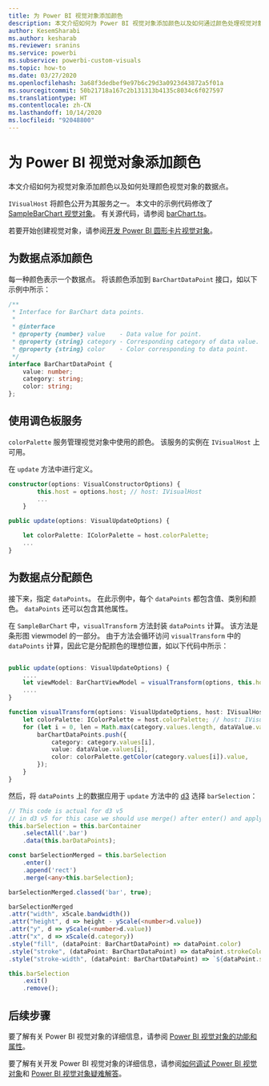 ```yaml
---
title: 为 Power BI 视觉对象添加颜色
description: 本文介绍如何为 Power BI 视觉对象添加颜色以及如何通过颜色处理视觉对象的数据点。
author: KesemSharabi
ms.author: kesharab
ms.reviewer: sranins
ms.service: powerbi
ms.subservice: powerbi-custom-visuals
ms.topic: how-to
ms.date: 03/27/2020
ms.openlocfilehash: 3a68f3dedbef9e97b6c29d3a0923d43872a5f01a
ms.sourcegitcommit: 50b21718a167c2b131313b4135c8034c6f027597
ms.translationtype: HT
ms.contentlocale: zh-CN
ms.lasthandoff: 10/14/2020
ms.locfileid: "92048800"
---
```

# <a name="add-colors-to-your-power-bi-visuals"></a>为 Power BI 视觉对象添加颜色

本文介绍如何为视觉对象添加颜色以及如何处理颜色视觉对象的数据点。

`IVisualHost` 将颜色公开为其服务之一。
本文中的示例代码修改了 [SampleBarChart 视觉对象](https://github.com/microsoft/PowerBI-visuals-sampleBarChart)。
有关源代码，请参阅 [barChart.ts](https://github.com/microsoft/PowerBI-visuals-sampleBarChart/blob/master/src/barChart.ts)。

若要开始创建视觉对象，请参阅[开发 Power BI 圆形卡片视觉对象](develop-circle-card.md)。

## <a name="add-color-to-data-points"></a>为数据点添加颜色

每一种颜色表示一个数据点。
将该颜色添加到 `BarChartDataPoint` 接口，如以下示例中所示：

```typescript
/**
 * Interface for BarChart data points.
 *
 * @interface
 * @property {number} value    - Data value for point.
 * @property {string} category - Corresponding category of data value.
 * @property {string} color    - Color corresponding to data point.
 */
interface BarChartDataPoint {
    value: number;
    category: string;
    color: string;
};
```

## <a name="use-the-color-palette-service"></a>使用调色板服务

`colorPalette` 服务管理视觉对象中使用的颜色。
该服务的实例在 `IVisualHost` 上可用。

在 `update` 方法中进行定义。

```typescript
constructor(options: VisualConstructorOptions) {
        this.host = options.host; // host: IVisualHost
        ...
    }

public update(options: VisualUpdateOptions) {

    let colorPalette: IColorPalette = host.colorPalette;
    ...
}
```

## <a name="assigning-color-to-data-points"></a>为数据点分配颜色

接下来，指定 `dataPoints`。
在此示例中，每个 `dataPoints` 都包含值、类别和颜色。
`dataPoints` 还可以包含其他属性。

在 `SampleBarChart` 中，`visualTransform` 方法封装 `dataPoints` 计算。
该方法是条形图 viewmodel 的一部分。
由于方法会循环访问 `visualTransform` 中的 `dataPoints` 计算，因此它是分配颜色的理想位置，如以下代码中所示：

```typescript

public update(options: VisualUpdateOptions) {
    ....
    let viewModel: BarChartViewModel = visualTransform(options, this.host);
    ....
}

function visualTransform(options: VisualUpdateOptions, host: IVisualHost): BarChartViewModel {
    let colorPalette: IColorPalette = host.colorPalette; // host: IVisualHost
    for (let i = 0, len = Math.max(category.values.length, dataValue.values.length); i < len; i++) {
        barChartDataPoints.push({
            category: category.values[i],
            value: dataValue.values[i],
            color: colorPalette.getColor(category.values[i]).value,
        });
    }
}
```

然后，将 `dataPoints` 上的数据应用于 `update` 方法中的 [d3](https://d3js.org/) 选择 `barSelection`：

```typescript
// This code is actual for d3 v5
// in d3 v5 for this case we should use merge() after enter() and apply changes on barSelectionMerged
this.barSelection = this.barContainer
    .selectAll('.bar')
    .data(this.barDataPoints);

const barSelectionMerged = this.barSelection
    .enter()
    .append('rect')
    .merge(<any>this.barSelection);

barSelectionMerged.classed('bar', true);

barSelectionMerged
.attr("width", xScale.bandwidth())
.attr("height", d => height - yScale(<number>d.value))
.attr("y", d => yScale(<number>d.value))
.attr("x", d => xScale(d.category))
.style("fill", (dataPoint: BarChartDataPoint) => dataPoint.color)
.style("stroke", (dataPoint: BarChartDataPoint) => dataPoint.strokeColor)
.style("stroke-width", (dataPoint: BarChartDataPoint) => `${dataPoint.strokeWidth}px`);

this.barSelection
    .exit()
    .remove();
```

## <a name="next-steps"></a>后续步骤

要了解有关 Power BI 视觉对象的详细信息，请参阅 [Power BI 视觉对象的功能和属性](capabilities.md)。

要了解有关开发 Power BI 视觉对象的详细信息，请参阅[如何调试 Power BI 视觉对象](visuals-how-to-debug.md)和 [Power BI 视觉对象疑难解答](power-bi-custom-visuals-troubleshoot.md)。
